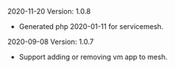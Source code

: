 2020-11-20 Version: 1.0.8
- Generated php 2020-01-11 for servicemesh.

2020-09-08 Version: 1.0.7
- Support adding or removing vm app to mesh.

